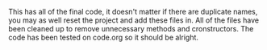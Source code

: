 This has all of the final code, it doesn't matter if there are duplicate names, you may as well reset the project and add these files in. All of the files have been cleaned up to remove unnecessary methods and cronstructors. The code has been tested on code.org so it should be alright.
